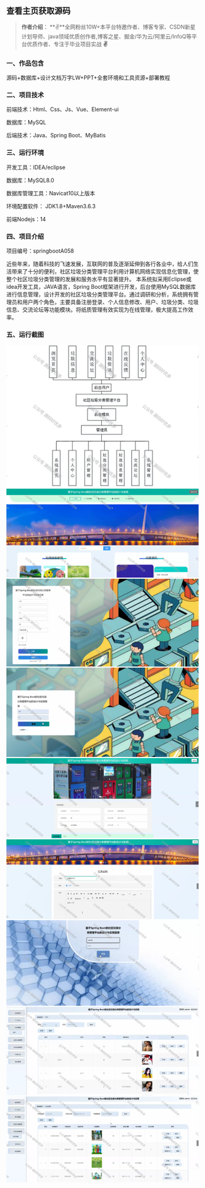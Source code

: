  
## 查看主页获取源码

> **作者介绍**： **✌**全网粉丝10W+本平台特邀作者、博客专家、CSDN新星计划导师、java领域优质创作者,博客之星、掘金/华为云/阿里云/InfoQ等平台优质作者、专注于毕业项目实战 **✌**

  

### 一、作品包含

源码+数据库+设计文档万字LW+PPT+全套环境和工具资源+部署教程

### 二、项目技术

前端技术：Html、Css、Js、Vue、Element-ui

数据库：MySQL

后端技术：Java、Spring Boot、MyBatis

  

### 三、运行环境

开发工具：IDEA/eclipse

数据库：MySQL8.0

数据库管理工具：Navicat10以上版本

环境配置软件： JDK1.8+Maven3.6.3

前端Nodejs：14

  

### 四、项目介绍
项目编号：springbootA058

近些年来，随着科技的飞速发展，互联网的普及逐渐延伸到各行各业中，给人们生活带来了十分的便利，社区垃圾分类管理平台利用计算机网络实现信息化管理，使整个社区垃圾分类管理的发展和服务水平有显著提升。
本系统拟采用Eclipse或idea开发工具，JAVA语言，Spring Boot框架进行开发，后台使用MySQL数据库进行信息管理，设计开发的社区垃圾分类管理平台。通过调研和分析，系统拥有管理员和用户两个角色，主要具备注册登录、个人信息修改、用户、垃圾分类、垃圾信息、交流论坛等功能模块。将纸质管理有效实现为在线管理，极大提高工作效率。

### 五、运行截图

![1.png](./1.png)
![2.png](./2.png)
![3.png](./3.png)
![4.png](./4.png)
![5.png](./5.png)
![6.png](./6.png)
![7.png](./7.png)
![8.png](./8.png)
![9.png](./9.png)





  
